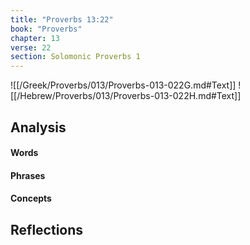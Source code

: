 ```yaml
---
title: "Proverbs 13:22"
book: "Proverbs"
chapter: 13
verse: 22
section: Solomonic Proverbs 1
---
```

![[/Greek/Proverbs/013/Proverbs-013-022G.md#Text]]
![[/Hebrew/Proverbs/013/Proverbs-013-022H.md#Text]]

## Analysis

#### Words

#### Phrases

#### Concepts

## Reflections
